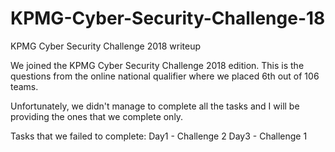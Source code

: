 # KPMG-Cyber-Security-Challenge-18
KPMG Cyber Security Challenge 2018 writeup

We joined the KPMG Cyber Security Challenge 2018 edition. This is the questions from the online national qualifier where we placed 6th out of 106 teams. 

Unfortunately, we didn't manage to complete all the tasks and I will be providing the ones that we complete only.

Tasks that we failed to complete:
Day1 - Challenge 2
Day3 - Challenge 1



